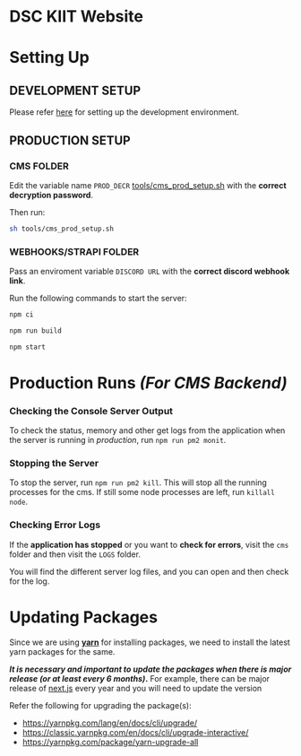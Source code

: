# DSC KIIT Website

# Setting Up

## DEVELOPMENT SETUP

Please refer [here](./CONTRIBUTING.md) for setting up the development environment.

## PRODUCTION SETUP

### CMS FOLDER

Edit the variable name `PROD_DECR` [tools/cms_prod_setup.sh](./tools/cms_prod_setup.sh) with the **correct decryption password**.

Then run:

```sh
sh tools/cms_prod_setup.sh
```

### WEBHOOKS/STRAPI FOLDER

Pass an enviroment variable `DISCORD URL` with the **correct discord webhook link**.

Run the following commands to start the server:

```sh
npm ci

npm run build

npm start
```

# Production Runs _(For CMS Backend)_

### Checking the Console Server Output

To check the status, memory and other get logs from the application when the server is running in _production_, run `npm run pm2 monit`.

### Stopping the Server

To stop the server, run `npm run pm2 kill`. This will stop all the running processes for the cms.
If still some node processes are left, run `killall node`.

### Checking Error Logs

If the **application has stopped** or you want to **check for errors**, visit the `cms` folder and then visit the `LOGS` folder.

You will find the different server log files, and you can open and then check for the log.

# Updating Packages

Since we are using [**yarn**](https://yarnpkg.com/) for installing packages, we need to install the latest yarn packages for the same.

**_It is necessary and important to update the packages when there is major release (or at least every 6 months)_.**
For example, there can be major release of [next.js](https://github.com/vercel/next.js/releases) every year and you will need to update the version

Refer the following for upgrading the package(s):

-   https://yarnpkg.com/lang/en/docs/cli/upgrade/
-   https://classic.yarnpkg.com/en/docs/cli/upgrade-interactive/
-   https://yarnpkg.com/package/yarn-upgrade-all
